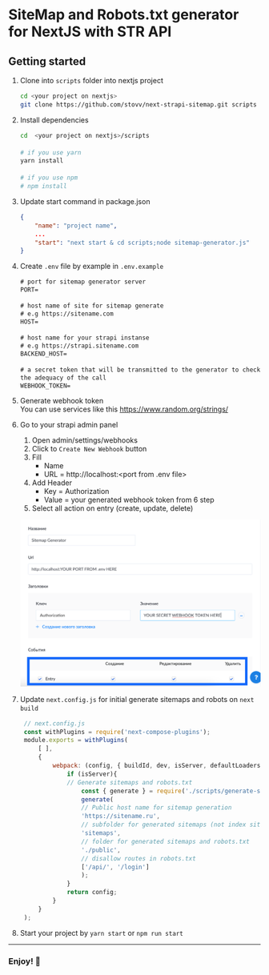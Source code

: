 # SiteMap and Robots.txt generator for NextJS with STR API

## Getting started
1. Clone into `scripts` folder into nextjs project 
    ```bash
    cd <your project on nextjs>
    git clone https://github.com/stovv/next-strapi-sitemap.git scripts
    ```
2. Install dependencies
    ```bash
    cd  <your project on nextjs>/scripts
    
    # if you use yarn
    yarn install
    
    # if you use npm
    # npm install 
    ```
3. Update start command in package.json
    ```json
    {
        "name": "project name",
        ...
        "start": "next start & cd scripts;node sitemap-generator.js"
    }
    ```
4. Create `.env` file by example in `.env.example`
    ```dotenv
    # port for sitemap generator server 
    PORT=
    
    # host name of site for sitemap generate
    # e.g https://sitename.com
    HOST=
   
    # host name for your strapi instanse
    # e.g https://strapi.sitename.com
    BACKEND_HOST=
    
    # a secret token that will be transmitted to the generator to check the adequacy of the call
    WEBHOOK_TOKEN=
    ```
6. Generate webhook token  
    You can use services like this https://www.random.org/strings/
7. Go to your strapi admin panel
    1. Open admin/settings/webhooks
    2. Click to `Create New Webhook` button
    3. Fill
        - Name
        - URL = http://localhost:<port from .env file>
    4. Add Header
        - Key = Authorization
        - Value = your generated webhook token from 6 step
    5. Select all action on entry (create, update, delete)
    
    ![webhook example](img/webhook_configuration.png)
8. Update `next.config.js` for initial generate sitemaps and robots on `next build`
   ```javascript
    // next.config.js
    const withPlugins = require('next-compose-plugins');
    module.exports = withPlugins(
        [ ],
        {
            webpack: (config, { buildId, dev, isServer, defaultLoaders, webpack }) => {
                if (isServer){
                // Generate sitemaps and robots.txt
                    const { generate } = require('./scripts/generate-sitemap');
                    generate(
                    // Public host name for sitemap generation
                    'https://sitename.ru',
                    // subfolder for generated sitemaps (not index sitemap) in public folder
                    'sitemaps',
                    // folder for generated sitemaps and robots.txt
                    './public',
                    // disallow routes in robots.txt
                    ['/api/', '/login']
                    );
                }
                return config;
            }
        }
    );
   ```
9. Start your project by `yarn start` or `npm run start`

---
### Enjoy! 🤘
